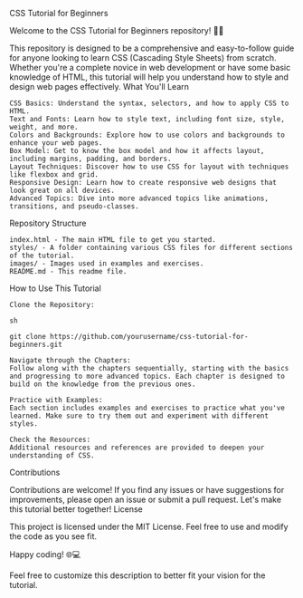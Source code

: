 CSS Tutorial for Beginners

Welcome to the CSS Tutorial for Beginners repository! 🎨✨

This repository is designed to be a comprehensive and easy-to-follow guide for anyone looking to learn CSS (Cascading Style Sheets) from scratch. Whether you're a complete novice in web development or have some basic knowledge of HTML, this tutorial will help you understand how to style and design web pages effectively.
What You'll Learn

    CSS Basics: Understand the syntax, selectors, and how to apply CSS to HTML.
    Text and Fonts: Learn how to style text, including font size, style, weight, and more.
    Colors and Backgrounds: Explore how to use colors and backgrounds to enhance your web pages.
    Box Model: Get to know the box model and how it affects layout, including margins, padding, and borders.
    Layout Techniques: Discover how to use CSS for layout with techniques like flexbox and grid.
    Responsive Design: Learn how to create responsive web designs that look great on all devices.
    Advanced Topics: Dive into more advanced topics like animations, transitions, and pseudo-classes.

Repository Structure

    index.html - The main HTML file to get you started.
    styles/ - A folder containing various CSS files for different sections of the tutorial.
    images/ - Images used in examples and exercises.
    README.md - This readme file.

How to Use This Tutorial

    Clone the Repository:

    sh

    git clone https://github.com/yourusername/css-tutorial-for-beginners.git

    Navigate through the Chapters:
    Follow along with the chapters sequentially, starting with the basics and progressing to more advanced topics. Each chapter is designed to build on the knowledge from the previous ones.

    Practice with Examples:
    Each section includes examples and exercises to practice what you've learned. Make sure to try them out and experiment with different styles.

    Check the Resources:
    Additional resources and references are provided to deepen your understanding of CSS.
 
Contributions

Contributions are welcome! If you find any issues or have suggestions for improvements, please open an issue or submit a pull request. Let's make this tutorial better together!
License

This project is licensed under the MIT License. Feel free to use and modify the code as you see fit.

Happy coding! 🌐💻

Feel free to customize this description to better fit your vision for the tutorial.

